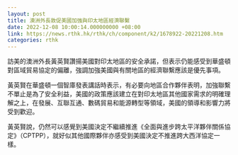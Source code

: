 ```yaml
---
layout: post
title: 澳洲外長敦促美國加強與印太地區經濟聯繫
date: 2022-12-08 10:00:14.000000000 +08:00
link: https://news.rthk.hk/rthk/ch/component/k2/1678922-20221208.htm
categories: rthk
---
```


訪美的澳洲外長黃英賢讚揚美國對印太地區的安全承諾，但表示仍能感受到華盛頓對區域貿易協定的偏離，強調加強美國與有關地區的經濟聯繫應該是優先事項。

黃英賢在華盛頓一個智庫發表講話時表示，有必要向地區合作夥伴表明，加強聯繫不單止是為了安全利益，美國的政策應該建立在對印太地區其他國家需求的明確理解之上，在發展、互聯互通、數碼貿易和能源轉型等領域，美國的領導和影響力將受到歡迎。

黃英賢說，仍然可以感覺到美國決定不繼續推進《全面與進步跨太平洋夥伴關係協定》（CPTPP），就好似其他國際夥伴亦感受到美國決定不推進跨大西洋協定一樣。
